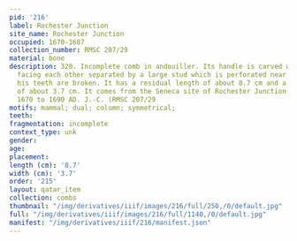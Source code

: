 ```yaml
---
pid: '216'
label: Rochester Junction
site_name: Rochester Junction
occupied: 1670-1687
collection_number: RMSC 207/29
material: bone
description: 320. Incomplete comb in andouiller. Its handle is carved with two beavers
  facing each other separated by a large stud which is perforated near its base. All
  his teeth are broken. It has a residual length of about 8.7 cm and a residual width
  of about 3.7 cm. It comes from the Seneca site of Rochester Junction dated from
  1670 to 1690 AD. J.-C. (RMSC 207/29
motifs: mammal; dual; column; symmetrical;
teeth:
fragmentation: incomplete
context_type: unk
gender:
age:
placement:
length (cm): '8.7'
width (cm): '3.7'
order: '215'
layout: qatar_item
collection: combs
thumbnail: "/img/derivatives/iiif/images/216/full/250,/0/default.jpg"
full: "/img/derivatives/iiif/images/216/full/1140,/0/default.jpg"
manifest: "/img/derivatives/iiif/216/manifest.json"
---
```

